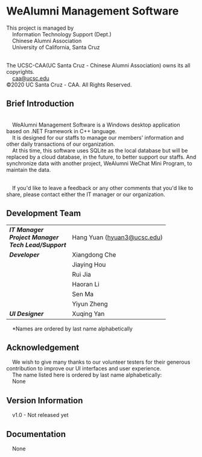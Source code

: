 # WeAlumni Management Software

This project is managed by
<br/>&nbsp;&nbsp;&nbsp;&nbsp;Information Technology Support (Dept.)
<br/>&nbsp;&nbsp;&nbsp;&nbsp;Chinese Alumni Association
<br/>&nbsp;&nbsp;&nbsp;&nbsp;University of California, Santa Cruz

<br/>The UCSC-CAA(UC Santa Cruz - Chinese Alumni Association) owns its all copyrights.
<br/>&nbsp;&nbsp;&nbsp;&nbsp;caa@ucsc.edu
<br/>©2020 UC Santa Cruz - CAA. All Rights Reserved.

## Brief Introduction

<br/>&nbsp;&nbsp;&nbsp;&nbsp;WeAlumni Management Software is a Windows desktop application based on .NET Framework in C++ language.
<br/>&nbsp;&nbsp;&nbsp;&nbsp;It is designed for our staffs to manage our members' information and other daily transactions of our organization.
<br/>&nbsp;&nbsp;&nbsp;&nbsp;At this time, this software uses SQLite as the local database but will be replaced by a cloud database, in the future, to better support our staffs. 
And synchronize data with another project, WeAlumni WeChat Mini Program, to maintain the data.

<br/>&nbsp;&nbsp;&nbsp;&nbsp;If you'd like to leave a feedback or any other comments that you'd like to share, please contact either the IT manager or our organization.

## Development Team

|                                                           |                            |
|-----------------------------------------------------------|----------------------------|
| ***IT Manager<br/>Project Manager<br/>Tech Lead/Support***| Hang Yuan (hyuan3@ucsc.edu)|
| ***Developer***                                           | Xiangdong Che              |
|                                                           | Jiaying Hou                |
|                                                           | Rui Jia                    |
|                                                           | Haoran Li                  |
|                                                           | Sen Ma                     |
|                                                           | Yiyun Zheng                |
| ***UI Designer***                                         | Xuqing Yan                 |

&nbsp;&nbsp;&nbsp;&nbsp;\*Names are ordered by last name alphabetically

## Acknowledgement

&nbsp;&nbsp;&nbsp;&nbsp;We wish to give many thanks to our volunteer testers for their generous contribution to improve our UI interfaces and user experience.
<br/>&nbsp;&nbsp;&nbsp;&nbsp;The name listed here is ordered by last name alphabetically:
<br/>&nbsp;&nbsp;&nbsp;&nbsp;None

## Version Information

&nbsp;&nbsp;&nbsp;&nbsp;v1.0 - Not released yet

## Documentation
 
&nbsp;&nbsp;&nbsp;&nbsp;None
